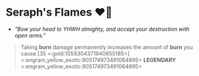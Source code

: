 # **Seraph's Flames :heart_on_fire:** 
- *"Bow your head to YHWH almighty, and accept your destruction with open arms."*

> Taking __burn__ damage permanently increases the amount of __burn__ you cause [35 <:gold:1058304371940655185>]
<:engram_yellow_exotic:905174973491064895> __LEGENDARY__ <:engram_yellow_exotic:905174973491064895>

